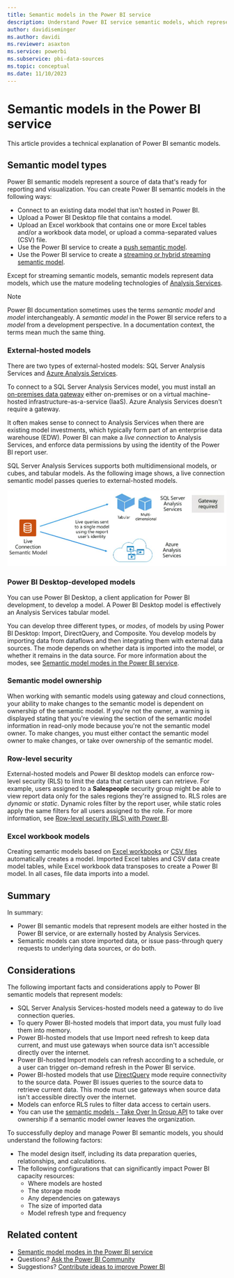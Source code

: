 ```yaml
---
title: Semantic models in the Power BI service
description: Understand Power BI service semantic models, which represent a source of data ready for reporting and visualization.
author: davidiseminger
ms.author: davidi
ms.reviewer: asaxton
ms.service: powerbi
ms.subservice: pbi-data-sources
ms.topic: conceptual
ms.date: 11/10/2023
---
```


# Semantic models in the Power BI service

This article provides a technical explanation of Power BI semantic models.

## Semantic model types

Power BI semantic models represent a source of data that's ready for reporting and visualization. You can create Power BI semantic models in the following ways:

- Connect to an existing data model that isn't hosted in Power BI.
- Upload a Power BI Desktop file that contains a model.
- Upload an Excel workbook that contains one or more Excel tables and/or a workbook data model, or upload a comma-separated values (CSV) file.
- Use the Power BI service to create a [push semantic model](/rest/api/power-bi).
- Use the Power BI service to create a [streaming or hybrid streaming semantic model](service-real-time-streaming.md).

Except for streaming semantic models, semantic models represent data models, which use the mature modeling technologies of [Analysis Services](/analysis-services/analysis-services-overview).

> [!NOTE]
> Power BI documentation sometimes uses the terms *semantic model* and *model* interchangeably. A *semantic model* in the Power BI service refers to a *model* from a development perspective. In a documentation context, the terms mean much the same thing.

### External-hosted models

There are two types of external-hosted models: SQL Server Analysis Services and [Azure Analysis Services](/azure/analysis-services/analysis-services-overview).

To connect to a SQL Server Analysis Services model, you must install an [on-premises data gateway](service-gateway-onprem.md) either on-premises or on a virtual machine-hosted infrastructure-as-a-service (IaaS). Azure Analysis Services doesn't require a gateway.

It often makes sense to connect to Analysis Services when there are existing model investments, which typically form part of an enterprise data warehouse (EDW). Power BI can make a *live connection* to Analysis Services, and enforce data permissions by using the identity of the Power BI report user.

SQL Server Analysis Services supports both multidimensional models, or cubes, and tabular models. As the following image shows, a live connection semantic model passes queries to external-hosted models.

![Diagram that shows how a live connection semantic model passes queries to an external-hosted model.](media/service-datasets-understand/live-connection-dataset.png)

### Power BI Desktop-developed models

You can use Power BI Desktop, a client application for Power BI development, to develop a model. A Power BI Desktop model is effectively an Analysis Services tabular model.

You can develop three different types, or *modes*, of models by using Power BI Desktop: Import, DirectQuery, and Composite. You develop models by importing data from dataflows and then integrating them with external data sources. The mode depends on whether data is imported into the model, or whether it remains in the data source. For more information about the modes, see [Semantic model modes in the Power BI service](service-dataset-modes-understand.md).

### Semantic model ownership

When working with semantic models using gateway and cloud connections, your ability to make changes to the semantic model is dependent on ownership of the semantic model. If you're not the owner, a warning is displayed stating that you're viewing the section of the semantic model information in read-only mode because you're not the semantic model owner. To make changes, you must either contact the semantic model owner to make changes, or take over ownership of the semantic model.


### Row-level security

External-hosted models and Power BI desktop models can enforce row-level security (RLS) to limit the data that certain users can retrieve. For example, users assigned to a **Salespeople** security group might be able to view report data only for the sales regions they're assigned to. RLS roles are *dynamic* or *static*. Dynamic roles filter by the report user, while static roles apply the same filters for all users assigned to the role. For more information, see [Row-level security (RLS) with Power BI](/fabric/security/service-admin-row-level-security).

### Excel workbook models

Creating semantic models based on [Excel workbooks](service-excel-workbook-files.md) or [CSV files](service-comma-separated-value-files.md) automatically creates a model. Imported Excel tables and CSV data create model tables, while Excel workbook data transposes to create a Power BI model. In all cases, file data imports into a model.

## Summary

In summary:

- Power BI semantic models that represent models are either hosted in the Power BI service, or are externally hosted by Analysis Services.
- Semantic models can store imported data, or issue pass-through query requests to underlying data sources, or do both.

## Considerations

The following important facts and considerations apply to Power BI semantic models that represent models:

- SQL Server Analysis Services-hosted models need a gateway to do live connection queries.
- To query Power BI-hosted models that import data, you must fully load them into memory.
- Power BI-hosted models that use Import need refresh to keep data current, and must use gateways when source data isn't accessible directly over the internet.
- Power BI-hosted Import models can refresh according to a schedule, or a user can trigger on-demand refresh in the Power BI service.
- Power BI-hosted models that use [DirectQuery](desktop-directquery-about.md) mode require connectivity to the source data. Power BI issues queries to the source data to retrieve current data. This mode must use gateways when source data isn't accessible directly over the internet.
- Models can enforce RLS rules to filter data access to certain users.
- You can use the [semantic models - Take Over In Group API](/rest/api/power-bi/datasets/take-over-in-group) to take over ownership if a semantic model owner leaves the organization.

To successfully deploy and manage Power BI semantic models, you should understand the following factors:

- The model design itself, including its data preparation queries, relationships, and calculations.
- The following configurations that can significantly impact Power BI capacity resources:
  - Where models are hosted
  - The storage mode
  - Any dependencies on gateways
  - The size of imported data
  - Model refresh type and frequency

## Related content

- [Semantic model modes in the Power BI service](service-dataset-modes-understand.md)
- Questions? [Ask the Power BI Community](https://community.powerbi.com)
- Suggestions? [Contribute ideas to improve Power BI](https://ideas.powerbi.com)
